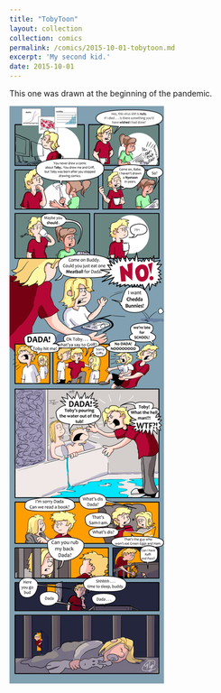 ```yaml
---
title: "TobyToon"
layout: collection
collection: comics
permalink: /comics/2015-10-01-tobytoon.md
excerpt: 'My second kid.'
date: 2015-10-01
---
```

This one was drawn at the beginning of the pandemic.

![](images\comics\nyetoon\nyetoon_TobyToon_6.5.20_final-1.png)
